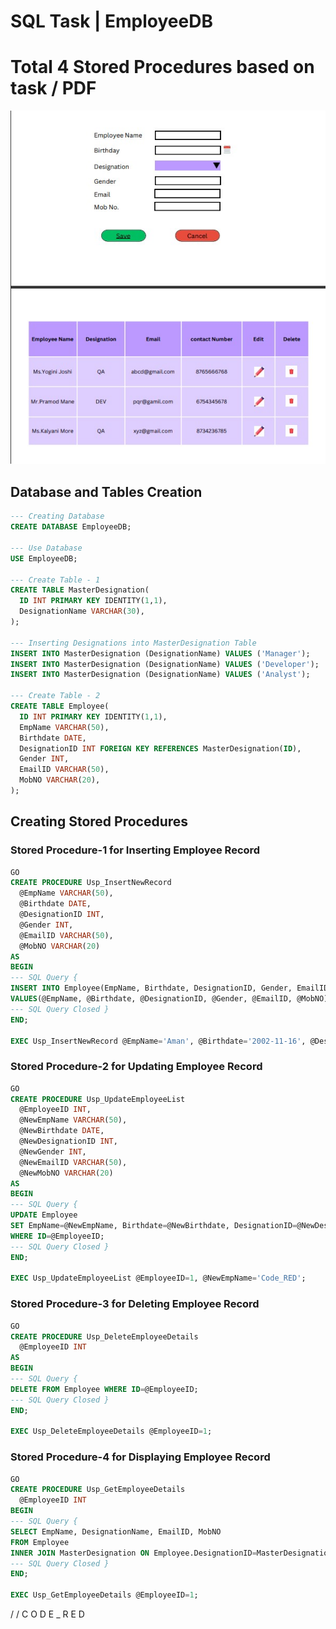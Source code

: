 # SQL Task | EmployeeDB
# Total 4 Stored Procedures based on task / PDF
![Problem Statement](https://github.com/AmanKadam-16/Internship_Notes/blob/main/Task-Practical.jpg)
## Database and Tables Creation

```sql
--- Creating Database
CREATE DATABASE EmployeeDB;

--- Use Database
USE EmployeeDB;

--- Create Table - 1
CREATE TABLE MasterDesignation(
  ID INT PRIMARY KEY IDENTITY(1,1),
  DesignationName VARCHAR(30),
);

--- Inserting Designations into MasterDesignation Table
INSERT INTO MasterDesignation (DesignationName) VALUES ('Manager');
INSERT INTO MasterDesignation (DesignationName) VALUES ('Developer');
INSERT INTO MasterDesignation (DesignationName) VALUES ('Analyst');

--- Create Table - 2
CREATE TABLE Employee(
  ID INT PRIMARY KEY IDENTITY(1,1),
  EmpName VARCHAR(50),
  Birthdate DATE,
  DesignationID INT FOREIGN KEY REFERENCES MasterDesignation(ID),
  Gender INT,
  EmailID VARCHAR(50),
  MobNO VARCHAR(20),
);
```

## Creating Stored Procedures

### Stored Procedure-1 for Inserting Employee Record

```sql
GO
CREATE PROCEDURE Usp_InsertNewRecord
  @EmpName VARCHAR(50),
  @Birthdate DATE,
  @DesignationID INT,
  @Gender INT,
  @EmailID VARCHAR(50),
  @MobNO VARCHAR(20)
AS
BEGIN
--- SQL Query {
INSERT INTO Employee(EmpName, Birthdate, DesignationID, Gender, EmailID, MobNO)
VALUES(@EmpName, @Birthdate, @DesignationID, @Gender, @EmailID, @MobNO);
--- SQL Query Closed }
END;

EXEC Usp_InsertNewRecord @EmpName='Aman', @Birthdate='2002-11-16', @DesignationID=1, @Gender=1, @EmailID='aman@gmail.com', @MobNo='2748731798';
```

### Stored Procedure-2 for Updating Employee Record

```sql
GO
CREATE PROCEDURE Usp_UpdateEmployeeList
  @EmployeeID INT,
  @NewEmpName VARCHAR(50),
  @NewBirthdate DATE,
  @NewDesignationID INT,
  @NewGender INT,
  @NewEmailID VARCHAR(50),
  @NewMobNO VARCHAR(20)
AS
BEGIN
--- SQL Query {
UPDATE Employee 
SET EmpName=@NewEmpName, Birthdate=@NewBirthdate, DesignationID=@NewDesignationID, Gender=@NewGender, EmailID=@NewEmailID, MobNO=@NewMobNO 
WHERE ID=@EmployeeID;
--- SQL Query Closed }
END;

EXEC Usp_UpdateEmployeeList @EmployeeID=1, @NewEmpName='Code_RED';
```

### Stored Procedure-3 for Deleting Employee Record

```sql
GO
CREATE PROCEDURE Usp_DeleteEmployeeDetails 
  @EmployeeID INT
AS
BEGIN
--- SQL Query {
DELETE FROM Employee WHERE ID=@EmployeeID;
--- SQL Query Closed }
END;

EXEC Usp_DeleteEmployeeDetails @EmployeeID=1;
```

### Stored Procedure-4 for Displaying Employee Record

```sql
GO
CREATE PROCEDURE Usp_GetEmployeeDetails
  @EmployeeID INT
BEGIN
--- SQL Query {
SELECT EmpName, DesignationName, EmailID, MobNO 
FROM Employee
INNER JOIN MasterDesignation ON Employee.DesignationID=MasterDesignation.ID WHERE ID=@EmployeeID;
--- SQL Query Closed }
END;

EXEC Usp_GetEmployeeDetails @EmployeeID=1;
```
/ / C O D E  _  R E D
